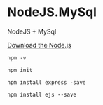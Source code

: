 # NodeJS.MySql
NodeJS + MySql

[Download the Node.js](https://nodejs.org/en/download/ "Download the Node.js")

```shell
npm -v

npm init

npm install express -save

npm install ejs --save
```
